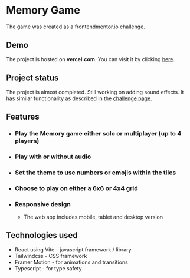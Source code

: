 # **Memory Game**

The game was created as a frontendmentor.io challenge.

## Demo

The project is hosted on **vercel.com**. You can visit it by clicking [here](https://memory-game-gitbeet.vercel.app/).

## Project status

The project is almost completed. Still working on adding sound effects. It has similar functionality as described in the [challenge page](https://www.frontendmentor.io/challenges/memory-game-vse4WFPvM).

## Features

- ### Play the Memory game either solo or multiplayer (up to 4 players)
- ### Play with or without audio
- ### Set the theme to use numbers or emojis within the tiles
- ### Choose to play on either a 6x6 or 4x4 grid
- ### Responsive design
  - The web app includes mobile, tablet and desktop version

## Technologies used

- React using Vite - javascript framework / library
- Tailwindcss - CSS framework
- Framer Motion - for animations and transitions
- Typescript - for type safety
